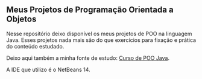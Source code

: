 ## Meus Projetos de Programação Orientada a Objetos

Nesse repositório deixo disponível os meus projetos de POO na linguagem Java. Esses projetos nada mais são do que exercícios para fixação e prática do conteúdo estudado.

Deixo aqui também a minha fonte de estudo: [Curso de POO Java](https://youtube.com/playlist?list=PLHz_AreHm4dkqe2aR0tQK74m8SFe-aGsY).

A IDE que utilizo é o NetBeans 14.

